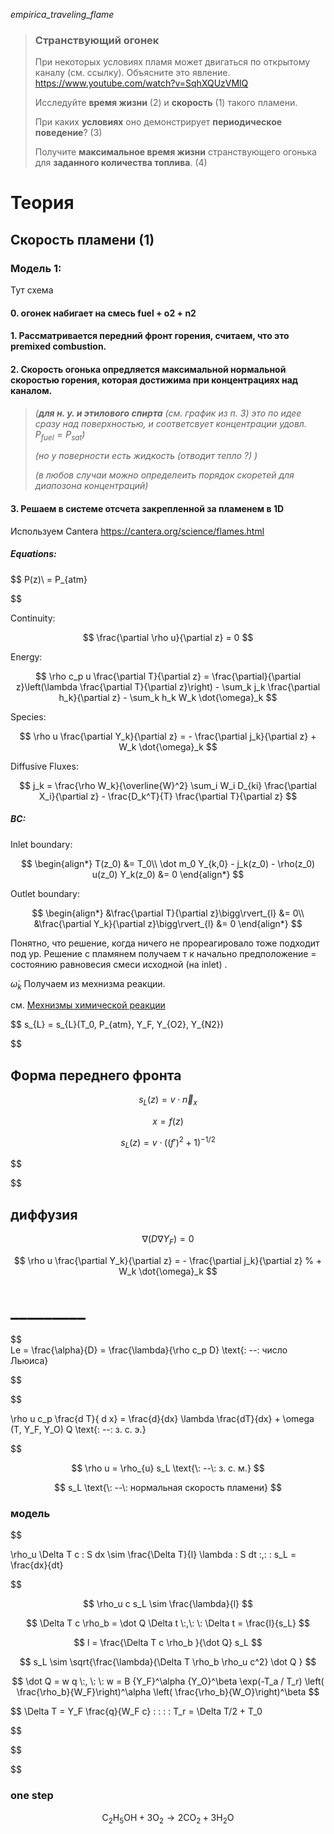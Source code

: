*empirica_traveling_flame*

> ### Странствующий огонек 
> При некоторых условиях пламя может двигаться по открытому каналу (см. ссылку). 
> Объясните это явление.  https://www.youtube.com/watch?v=SqhXQUzVMlQ
>
> Исследуйте **время жизни** (2) и **скорость** (1) такого пламени.
>
> При каких **условиях** оно демонстрирует **периодическое поведение**?  (3)
>
> Получите **максимальное время жизни** странствующего огонька для **заданного количества топлива**.  (4)
>

# Теория

## Cкорость пламени (1)
### Модель 1:


Тут схема


#### 0. огонек набигает на смесь fuel + o2 + n2
#### 1. Рассматривается передний фронт горения, считаем, что это premixed combustion.
#### 2. Скорость огонька опредляется максимальной нормальной скоростью горения, которая достижима при концентрациях над каналом. 
> *(**для н. у. и этилового спирта** (см. график из п. 3) это по идее сразу над поверхностью, и соответсвует концентрации удовл. $P_{fuel} = P_{sat}$)*
>
> *(но у поверности есть жидкость (отводит тепло ?) )*
>
> *(в любов случаи можно определеить порядок скоретей для диапозона концентраций)* 
#### 3. Решаем в системе отсчета закрепленной за пламенем в 1D
Используем Cantera  https://cantera.org/science/flames.html
##### Equations:
$$
P(z)\ = P_{atm}

$$


Continuity:

$$
\frac{\partial \rho u}{\partial z} = 0
$$

Energy: 

$$
\rho c_p u \frac{\partial T}{\partial z} =
    \frac{\partial}{\partial z}\left(\lambda \frac{\partial T}{\partial z}\right)
    - \sum_k j_k \frac{\partial h_k}{\partial z}
    - \sum_k h_k W_k \dot{\omega}_k
$$

Species:

$$
\rho u \frac{\partial Y_k}{\partial z} = - \frac{\partial j_k}{\partial z}
    + W_k \dot{\omega}_k
$$

Diffusive Fluxes:

$$
j_k = \frac{\rho W_k}{\overline{W}^2} \sum_i W_i D_{ki} \frac{\partial X_i}{\partial z}
      - \frac{D_k^T}{T} \frac{\partial T}{\partial z}
$$


##### BC:

Inlet boundary:

$$
\begin{align*}
T(z_0) &= T_0\\
\dot m_0 Y_{k,0} - j_k(z_0) - \rho(z_0) u(z_0) Y_k(z_0) &= 0
\end{align*}
$$

Outlet boundary:

$$
\begin{align*}
&\frac{\partial T}{\partial z}\bigg\rvert_{l} &= 0\\
&\frac{\partial Y_k}{\partial z}\bigg\rvert_{l} &= 0
\end{align*}
$$

Понятно, что решение, когда ничего не прореагировало тоже подходит под ур. 
Решение с пламянем получаем т к начально предположение = состоянию равновесия смеси исходной (на inlet) .

$\dot{\omega}_k$ Получаем из мехнизма реакции.

см. [Мехнизмы химической реакции](physics/chemistry/MECHs.md)



$$
s_{L} = s_{L}(T_0, P_{atm}, Y_F, Y_{O2}, Y_{N2})

$$



## Форма переднего фронта

$$
s_{L} (z) = v \cdot \vec n_x 
$$

$$
x = f(z)
$$

$$ 
s_{L} (z) = v \cdot ((f')^2 + 1)^{-1/2}
$$

$$

$$
## диффузия

$$
\nabla (D \nabla Y_F)= 0
$$

$$
\rho u \frac{\partial Y_k}{\partial z} = - \frac{\partial j_k}{\partial z}
    % + W_k \dot{\omega}_k
$$





# _________

$$\
Le = \frac{\alpha}{D} = \frac{\lambda}{\rho  c_p D} \text{\: --\: число Льюиса}

$$


$$

\rho u c_p  \frac{d T}{ d x} = \frac{d}{dx} \lambda \frac{dT}{dx} + \omega (T, Y_F, Y_O) Q \text{\: --\: з. с. э.}

$$



$$
\rho u = \rho_{u} s_L \text{\: --\: з. с. м.}
$$

$$
s_L  \text{\: --\: нормальная скорость пламени}
$$

###  модель



$$

\rho_u  \Delta T c \: S  dx \sim \frac{\Delta T}{l} \lambda \: S dt  \:,\: \: s_L = \frac{dx}{dt}

$$


$$
\rho_u c s_L \sim \frac{\lambda}{l}
$$


$$
\Delta T c \rho_b = \dot Q \Delta t \:,\: \:  \Delta t = \frac{l}{s_L}
$$

$$
l = \frac{\Delta T c  \rho_b }{\dot Q} s_L
$$

$$
s_L \sim \sqrt{\frac{\lambda}{\Delta T \rho_b \rho_u c^2} \dot Q  }
$$

$$
\dot Q = w q \:, \: \: w = B {Y_F}^\alpha {Y_O}^\beta \exp(-T_a / T_r)  \left( \frac{\rho_b}{W_F}\right)^\alpha  \left( \frac{\rho_b}{W_O}\right)^\beta
$$


$$
\Delta T = Y_F \frac{q}{W_F c} \: \: \: \:
T_r = \Delta T/2 + T_0


$$


$$

$$

### one step 

$$
\text{C}_2 \text{H}_5 \text{O} \text{H} + 3\text{O}_2 \rightarrow 2 \text{CO}_2 + 3 \text{H}_2 \text{O} 
$$

